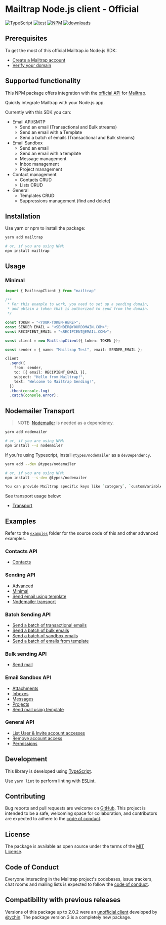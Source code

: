 # Mailtrap Node.js client - Official

![TypeScript](https://img.shields.io/npm/types/mailtrap?logo=typescript&logoColor=white&label=%20)
[![test](https://github.com/railsware/mailtrap-nodejs/actions/workflows/test.yml/badge.svg)](https://github.com/railsware/mailtrap-nodejs/actions/workflows/test.yml)
[![NPM](https://shields.io/npm/v/mailtrap?logo=npm&logoColor=white)](https://www.npmjs.com/package/mailtrap)
[![downloads](https://shields.io/npm/d18m/mailtrap)](https://www.npmjs.com/package/mailtrap)


## Prerequisites

To get the most of this official Mailtrap.io Node.js SDK:
- [Create a Mailtrap account](https://mailtrap.io/signup)
- [Verify your domain](https://mailtrap.io/sending/domains)

## Supported functionality

This NPM package offers integration with the [official API](https://api-docs.mailtrap.io/) for [Mailtrap](https://mailtrap.io).

Quickly integrate Mailtrap with your Node.js app.

Currently with this SDK you can:
- Email API/SMTP
  - Send an email (Transactional and Bulk streams)
  - Send an email with a Template
  - Send a batch of emails (Transactional and Bulk streams)
- Email Sandbox
  - Send an email
  - Send an email with a template
  - Message management
  - Inbox management
  - Project management
- Contact management
  - Contacts CRUD
  - Lists CRUD
- General
  - Templates CRUD
  - Suppressions management (find and delete)

## Installation

Use yarn or npm to install the package:

```sh
yarn add mailtrap

# or, if you are using NPM:
npm install mailtrap
```


## Usage

### Minimal

```ts
import { MailtrapClient } from "mailtrap"

/**
 * For this example to work, you need to set up a sending domain,
 * and obtain a token that is authorized to send from the domain.
 */

const TOKEN = "<YOUR-TOKEN-HERE>";
const SENDER_EMAIL = "<SENDER@YOURDOMAIN.COM>";
const RECIPIENT_EMAIL = "<RECIPIENT@EMAIL.COM>";

const client = new MailtrapClient({ token: TOKEN });

const sender = { name: "Mailtrap Test", email: SENDER_EMAIL };

client
  .send({
    from: sender,
    to: [{ email: RECIPIENT_EMAIL }],
    subject: "Hello from Mailtrap!",
    text: "Welcome to Mailtrap Sending!",
  })
  .then(console.log)
  .catch(console.error);
```

## Nodemailer Transport

> NOTE: [Nodemailer](https://www.npmjs.com/package/nodemailer) is needed as a dependency.

```sh
yarn add nodemailer

# or, if you are using NPM:
npm install --s nodemailer
```

If you're using Typescript, install `@types/nodemailer` as a `devDependency`.

```sh
yarn add --dev @types/nodemailer

# or, if you are using NPM:
npm install --s-dev @types/nodemailer

You can provide Mailtrap specific keys like `category`, `customVariables`, `templateUuid` and `templateVariables`.

```
See transport usage below:

 - [Transport](examples/sending/transport.ts)

## Examples

Refer to the [`examples`](examples) folder for the source code of this and other advanced examples.

### Contacts API

 - [Contacts](examples/contacts/everything.ts)

### Sending API

 - [Advanced](examples/sending/everything.ts)
 - [Minimal](examples/sending/minimal.ts)
 - [Send email using template](examples/sending/template.ts)
 - [Nodemailer transport](examples/sending/transport.ts)

### Batch Sending API

 - [Send a batch of transactional emails](examples/batch/transactional.ts)
 - [Send a batch of bulk emails](examples/batch/bulk.ts)
 - [Send a batch of sandbox emails](examples/batch/sandbox.ts)
 - [Send a batch of emails from template](examples/batch/template.ts)

### Bulk sending API

 - [Send mail](examples/bulk/send-mail.ts)

### Email Sandbox API

 - [Attachments](examples/testing/attachments.ts)
 - [Inboxes](examples/testing/inboxes.ts)
 - [Messages](examples/testing/messages.ts)
 - [Projects](examples/testing/projects.ts)
 - [Send mail using template](examples/testing/template.ts)

### General API

 - [List User & Invite account accesses](examples/general/account-accesses.ts)
 - [Remove account access](examples/general/accounts.ts)
 - [Permissions](examples/general/permissions.ts)

## Development

This library is developed using [TypeScript](https://www.typescriptlang.org).

Use `yarn lint` to perform linting with [ESLint](https://eslint.org).

## Contributing

Bug reports and pull requests are welcome on [GitHub](https://github.com/railsware/mailtrap-nodejs). This project is intended to be a safe, welcoming space for collaboration, and contributors are expected to adhere to the [code of conduct](CODE_OF_CONDUCT.md).

## License

The package is available as open source under the terms of the [MIT License](https://opensource.org/licenses/MIT).

## Code of Conduct

Everyone interacting in the Mailtrap project's codebases, issue trackers, chat rooms and mailing lists is expected to follow the [code of conduct](CODE_OF_CONDUCT.md).

## Compatibility with previous releases

Versions of this package up to 2.0.2 were an [unofficial client](https://github.com/vchin/mailtrap-client) developed by [@vchin](https://github.com/vchin). The package version 3 is a completely new package. 
